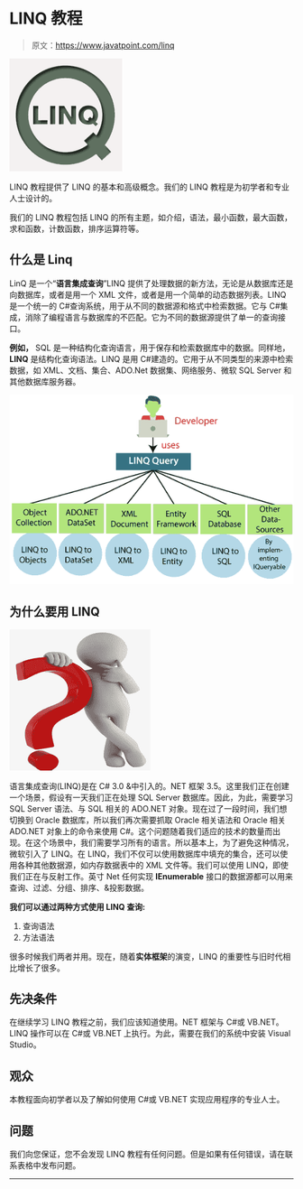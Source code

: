 # LINQ 教程

> 原文：<https://www.javatpoint.com/linq>

![LINQ Tutorial](img/b240bb47792c596095ff96b3d0b255ea.png)

LINQ 教程提供了 LINQ 的基本和高级概念。我们的 LINQ 教程是为初学者和专业人士设计的。

我们的 LINQ 教程包括 LINQ 的所有主题，如介绍，语法，最小函数，最大函数，求和函数，计数函数，排序运算符等。

## 什么是 Linq

LinQ 是一个“**语言集成查询**”LINQ 提供了处理数据的新方法，无论是从数据库还是向数据库，或者是用一个 XML 文件，或者是用一个简单的动态数据列表。LINQ 是一个统一的 C#查询系统，用于从不同的数据源和格式中检索数据。它与 C#集成，消除了编程语言与数据库的不匹配。它为不同的数据源提供了单一的查询接口。

**例如，** SQL 是一种结构化查询语言，用于保存和检索数据库中的数据。同样地， **LINQ** 是结构化查询语法。LINQ 是用 C#建造的。它用于从不同类型的来源中检索数据，如 XML、文档、集合、ADO.Net 数据集、网络服务、微软 SQL Server 和其他数据库服务器。

![LINQ Tutorial](img/9265904490ee4dcab86b0a653ead99c0.png)

## 为什么要用 LINQ

![LINQ Tutorial](img/8681a8ad9ec2d2481c0c5c92d5e746b0.png)

语言集成查询(LINQ)是在 C# 3.0 &中引入的。NET 框架 3.5。这里我们正在创建一个场景，假设有一天我们正在处理 SQL Server 数据库。因此，为此，需要学习 SQL Server 语法、与 SQL 相关的 ADO.NET 对象。现在过了一段时间，我们想切换到 Oracle 数据库，所以我们再次需要抓取 Oracle 相关语法和 Oracle 相关 ADO.NET 对象上的命令来使用 C#。这个问题随着我们适应的技术的数量而出现。在这个场景中，我们需要学习所有的语言。所以基本上，为了避免这种情况，微软引入了 LINQ。在 LINQ，我们不仅可以使用数据库中填充的集合，还可以使用各种其他数据源，如内存数据表中的 XML 文件等。我们可以使用 LINQ，即使我们正在与反射工作。英寸 Net 任何实现 **IEnumerable** 接口的数据源都可以用来查询、过滤、分组、排序、&投影数据。

**我们可以通过两种方式使用 LINQ 查询:**

1.  查询语法
2.  方法语法

很多时候我们两者并用。现在，随着**实体框架**的演变，LINQ 的重要性与旧时代相比增长了很多。

## 先决条件

在继续学习 LINQ 教程之前，我们应该知道使用。NET 框架与 C#或 VB.NET。LINQ 操作可以在 C#或 VB.NET 上执行。为此，需要在我们的系统中安装 Visual Studio。

## 观众

本教程面向初学者以及了解如何使用 C#或 VB.NET 实现应用程序的专业人士。

## 问题

我们向您保证，您不会发现 LINQ 教程有任何问题。但是如果有任何错误，请在联系表格中发布问题。

* * *